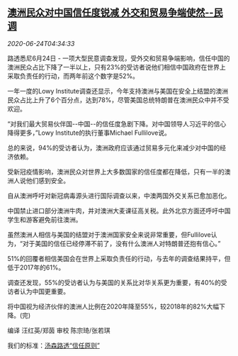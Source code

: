 <!--1592974469000-->
[澳洲民众对中国信任度锐减 外交和贸易争端使然--民调](https://cn.reuters.com/article/china-australia-poll-0624-wedn-idCNKBS23V0IS)
------

<div><i>2020-06-24T04:34:33</i></div><div class="StandardArticleBody_body"><p>路透悉尼6月24日 - 一项大型民意调查发现，受外交和贸易争端影响，信任中国的澳洲民众占比下降了一半以上，只有23%的受访者说他们相信中国政府在世界上采取负责任的行动，而两年前这个数字是52%。 </p><p>一年一度的Lowy Institute调查还显示，今年支持澳洲与美国在安全上结盟的澳洲民众占比上升了6个百分点，达到78%，尽管美国总统特朗普在澳洲民众中并不受欢迎。 </p><p>“对我们最大贸易伙伴国--中国--的信任度急剧下降。对中国领导人习近平的信心降得更多，”Lowy Institute的执行董事Michael Fullilove说。 </p><p>总的来说，94%的受访者认为，澳洲政府应该通过贸易多元化来减少对中国的经济依赖。 </p><p>受新冠疫情影响，澳洲民众对世界上大多数国家的信任度都在降低，只有一半的澳洲人说他们感到安全。 </p><p>自从澳洲呼吁对新冠病毒源头进行国际调查以来，中澳两国外交关系已愈加恶化。 </p><p>中国禁止进口部分澳洲牛肉，并对澳洲大麦课征高关税。此外北京方面还呼吁中国学生和游客避免前往澳洲。 </p><p>虽然澳洲人相信与美国的结盟对于澳洲国家安全来说非常重要，但Fullilove认为，“对于美国的信任已经停滞不前了，没有什么澳洲人对特朗普还抱有信心。” </p><p>51%的回覆者相信美国会在世界上采取负责任的行动，与去年的调查结果持平，但低于2017年的61%。 </p><p>调查还发现，55%的受访者认为与美国的关系比对华关系更为重要，有40%的受访者认为中国更重要。 </p><p>将中国视为经济伙伴的澳洲人比例在2020年降至55%，较2018年的82%大幅下降。(完) </p><div class="Attribution_container"><div class="Attribution_attribution"><p class="Attribution_content">编译 汪红英/郑茵 审校 陈宗琦/张若琪 </p></div></div><div class="StandardArticleBody_trustBadgeContainer"><span class="StandardArticleBody_trustBadgeTitle">我们的标准：</span><span class="trustBadgeUrl"><a href="https://www.thomsonreuters.cn/content/dam/openweb/documents/pdf/china/brochures/about-us-1.pdf">汤森路透“信任原则”</a></span></div></div>
